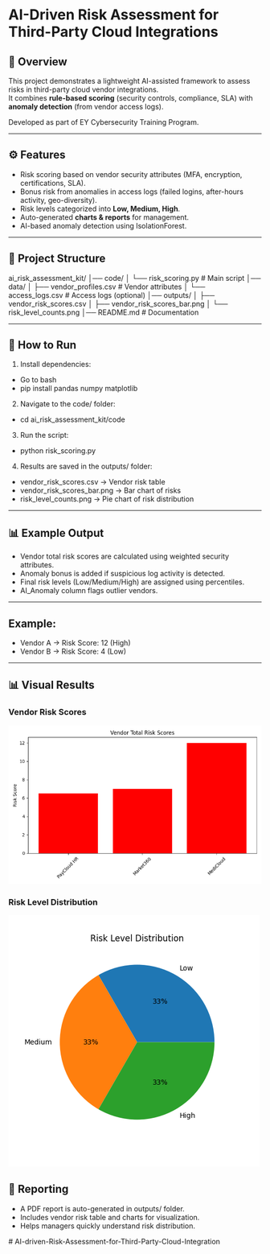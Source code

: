 # AI-Driven Risk Assessment for Third-Party Cloud Integrations

## 📌 Overview
This project demonstrates a lightweight AI-assisted framework to assess risks in third-party cloud vendor integrations.  
It combines **rule-based scoring** (security controls, compliance, SLA) with **anomaly detection** (from vendor access logs).

Developed as part of EY Cybersecurity Training Program.

---

## ⚙️ Features
- Risk scoring based on vendor security attributes (MFA, encryption, certifications, SLA).  
- Bonus risk from anomalies in access logs (failed logins, after-hours activity, geo-diversity).  
- Risk levels categorized into **Low, Medium, High**.  
- Auto-generated **charts & reports** for management.  
- AI-based anomaly detection using IsolationForest.

---

## 📂 Project Structure
ai_risk_assessment_kit/
│── code/
│   └── risk_scoring.py       # Main script
│── data/
│   ├── vendor_profiles.csv   # Vendor attributes
│   └── access_logs.csv       # Access logs (optional)
│── outputs/
│   ├── vendor_risk_scores.csv
│   ├── vendor_risk_scores_bar.png
│   └── risk_level_counts.png
│── README.md                 # Documentation

---

## 🚀 How to Run
1. Install dependencies:
- Go to bash
- pip install pandas numpy matplotlib

2. Navigate to the code/ folder:
- cd ai_risk_assessment_kit/code

3. Run the script:
- python risk_scoring.py

4. Results are saved in the outputs/ folder:
- vendor_risk_scores.csv → Vendor risk table
- vendor_risk_scores_bar.png → Bar chart of risks
- risk_level_counts.png → Pie chart of risk distribution

---

## 📊 Example Output
- Vendor total risk scores are calculated using weighted security attributes.
- Anomaly bonus is added if suspicious log activity is detected.
- Final risk levels (Low/Medium/High) are assigned using percentiles.
- AI_Anomaly column flags outlier vendors.

---

## Example:
- Vendor A → Risk Score: 12 (High)
- Vendor B → Risk Score: 4 (Low)

---

## 📊 Visual Results

### Vendor Risk Scores
![Vendor Risk Scores](outputs/vendor_risk_scores_bar.png)

### Risk Level Distribution
![Risk Level Distribution](outputs/risk_level_counts.png)

## 📑 Reporting

- A PDF report is auto-generated in outputs/ folder.
- Includes vendor risk table and charts for visualization.
- Helps managers quickly understand risk distribution.

#   A I - d r i v e n - R i s k - A s s e s s m e n t - f o r - T h i r d - P a r t y - C l o u d - I n t e g r a t i o n 
 
 
